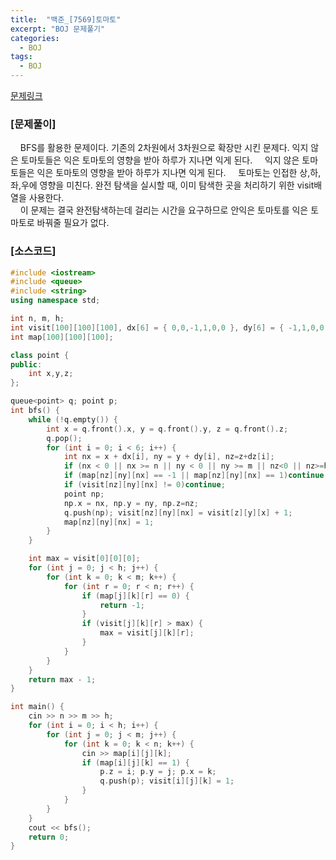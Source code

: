 ```yaml
---
title:  "백준_[7569]토마토"
excerpt: "BOJ 문제풀기"
categories:
  - BOJ
tags:
  - BOJ
---
```

[문제링크](https://www.acmicpc.net/problem/7569)
### [문제풀이]
&nbsp;&nbsp;&nbsp;&nbsp;BFS를 활용한 문제이다. 기존의 2차원에서 3차원으로 확장만 시킨 문제다. 익지 않은 토마토들은 익은 토마토의 영향을 받아 하루가 지나면 익게 된다.
&nbsp;&nbsp;&nbsp;&nbsp;익지 않은 토마토들은 익은 토마토의 영향을 받아 하루가 지나면 익게 된다.
&nbsp;&nbsp;&nbsp;&nbsp;토마토는 인접한 상,하,좌,우에 영향을 미친다. 완전 탐색을 실시할 때, 이미 탐색한 곳을 처리하기 위한 visit배열을 사용한다.   
&nbsp;&nbsp;&nbsp;&nbsp;이 문제는 결국 완전탐색하는데 걸리는 시간을 요구하므로 안익은 토마토를 익은 토마토로 바꿔줄 필요가 없다.    
### [소스코드]
~~~cpp
#include <iostream>
#include <queue>
#include <string>
using namespace std;

int n, m, h;
int visit[100][100][100], dx[6] = { 0,0,-1,1,0,0 }, dy[6] = { -1,1,0,0,0,0 }, dz[6] = { 0,0,0,0,-1,1 };
int map[100][100][100];

class point {
public:
	int x,y,z;
};

queue<point> q; point p;
int bfs() {
	while (!q.empty()) {
		int x = q.front().x, y = q.front().y, z = q.front().z;
		q.pop();
		for (int i = 0; i < 6; i++) {
			int nx = x + dx[i], ny = y + dy[i], nz=z+dz[i];
			if (nx < 0 || nx >= n || ny < 0 || ny >= m || nz<0 || nz>=h)continue;
			if (map[nz][ny][nx] == -1 || map[nz][ny][nx] == 1)continue;
			if (visit[nz][ny][nx] != 0)continue;
			point np;
			np.x = nx, np.y = ny, np.z=nz;
			q.push(np); visit[nz][ny][nx] = visit[z][y][x] + 1;
			map[nz][ny][nx] = 1;
		}
	}

	int max = visit[0][0][0];
	for (int j = 0; j < h; j++) {
		for (int k = 0; k < m; k++) {
			for (int r = 0; r < n; r++) {
				if (map[j][k][r] == 0) {
					return -1;
				}
				if (visit[j][k][r] > max) {
					max = visit[j][k][r];
				}
			}
		}
	}
	return max - 1;
}

int main() {
	cin >> n >> m >> h;
	for (int i = 0; i < h; i++) {
		for (int j = 0; j < m; j++) {
			for (int k = 0; k < n; k++) {
				cin >> map[i][j][k];
				if (map[i][j][k] == 1) {
					p.z = i; p.y = j; p.x = k;
					q.push(p); visit[i][j][k] = 1;
				}
			}
		}
	}
	cout << bfs();
	return 0;
}
~~~
